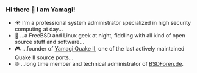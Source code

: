 ### Hi there 👋 I am Yamagi!

* ☀️ I'm a professional system administrator specialized in high security
  computing at day...
* 🌙 ...a FreeBSD and Linux geek at night, fiddling with all kind of
  open source stuff and software...
* 🎮 ...founder of [Yamagi Quake II](https://github.com/yquake2/yquake2),
  one of the last actively maintained Quake II source ports...
* 🌐 ...long time member and technical administrator of
  [BSDForen.de](https://www.bsdforen.de). 
